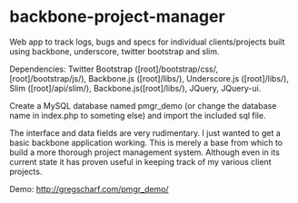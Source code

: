 backbone-project-manager
========================

Web app to track logs, bugs and specs for individual clients/projects built using backbone, underscore,
twitter bootstrap and slim.

Dependencies: Twitter Bootstrap ([root]/bootstrap/css/, [root]/bootstrap/js/), Backbone.js ([root]/libs/),
Underscore.js ([root]/libs/), Slim ([root]/api/slim/), Backbone.js([root]/libs/), JQuery, JQuery-ui.

Create a MySQL database named pmgr_demo (or change the database name in index.php to someting else) 
and import the included sql file.

The interface and data fields are very rudimentary.  I just wanted to get a basic backbone application
working.  This is merely a base from which to build a more thorough project management system.  Although even
in its current state it has proven useful in keeping track of my various client projects.

Demo: http://gregscharf.com/pmgr_demo/
